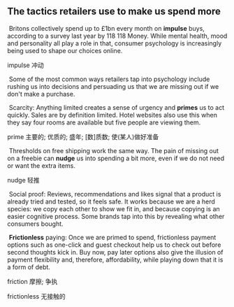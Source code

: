 ## The tactics retailers use to make us spend more

​		Britons collectively spend up to £1bn every month on **impulse** buys, according to a survey last year by 118 118 Money. While mental health, mood and personality all play a role in that, consumer psychology is increasingly being used to shape our choices online.

impulse  冲动

​		Some of the most common ways retailers tap into psychology include rushing us into decisions and persuading us that we are missing out if we don't make a purchase.

​		Scarcity: Anything limited creates a sense of urgency and **primes** us to act quickly. Sales are by definition limited. Hotel websites also use this when they say four rooms are available but five people are viewing them.

prime  主要的; 优质的; 盛年; [数]质数; 使(某人)做好准备

​		Thresholds on free shipping work the same way. The pain of missing out on a freebie can **nudge** us into spending a bit more, even if we do not need or want the extra items.

nudge  轻推

​		Social proof: Reviews, recommendations and likes signal that a product is already tried and tested, so it feels safe. It works because we are a herd species: we copy each other to show we fit in, and because copying is an easier cognitive process. Some brands tap into this by revealing what other consumers bought.

​		**Frictionless** paying: Once we are primed to spend, frictionless payment options such as one-click and guest checkout help us to check out before second thoughts kick in. Buy now, pay later options also give the illusion of payment flexibility and, therefore, affordability, while playing down that it is a form of debt.

friction  摩擦; 争执

frictionless  无接触的